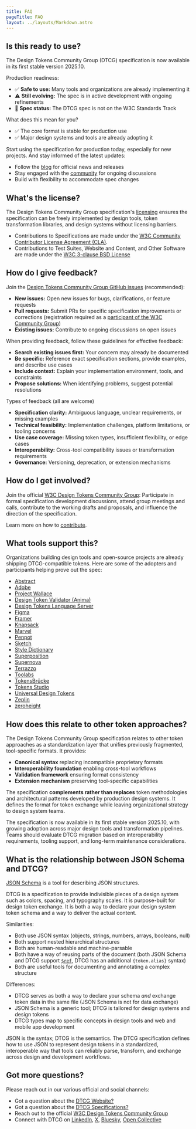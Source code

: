 ```yaml
---
title: FAQ
pageTitle: FAQ
layout: ../layouts/Markdown.astro
---
```


## Is this ready to use?

The Design Tokens Community Group (DTCG) specification is now available in its first stable version 2025.10.

Production readiness:

- ✅ **Safe to use:** Many tools and organizations are already implementing it
- ⚠️ **Still evolving:** The spec is in active development with ongoing refinements
- 📝 **Spec status:** The DTCG spec is not on the W3C Standards Track

What does this mean for you?

- ✅ The core format is stable for production use
- ✅ Major design systems and tools are already adopting it

Start using the specification for production today, especially for new projects. And stay informed of the latest updates:

- Follow the [blog](/blog/) for official news and releases
- Stay engaged with the [community](https://github.com/design-tokens/community-group/issues) for ongoing discussions
- Build with flexibility to accommodate spec changes

## What's the license?

The Design Tokens Community Group specification's [licensing](https://github.com/design-tokens/community-group/blob/main/LICENSE.md) ensures the specification can be freely implemented by design tools, token transformation libraries, and design systems without licensing barriers.

- Contributions to Specifications are made under the [W3C Community Contributor License Agreement (CLA)](https://www.w3.org/community/about/agreements/cla/).
- Contributions to Test Suites, Website and Content, and Other Software are made under the [W3C 3-clause BSD License](https://www.w3.org/Consortium/Legal/2008/03-bsd-license.html)

## How do I give feedback?

Join the [Design Tokens Community Group GitHub issues](https://github.com/design-tokens/community-group) (recommended):

- **New issues:** Open new issues for bugs, clarifications, or feature requests
- **Pull requests:** Submit PRs for specific specification improvements or corrections (registration required as a [participant of the W3C Community Group](https://www.w3.org/community/design-tokens/))
- **Existing issues:** Contribute to ongoing discussions on open issues

When providing feedback, follow these guidelines for effective feedback:

- **Search existing issues first:** Your concern may already be documented
- **Be specific:** Reference exact specification sections, provide examples, and describe use cases
- **Include context:** Explain your implementation environment, tools, and constraints
- **Propose solutions:** When identifying problems, suggest potential resolutions

Types of feedback (all are welcome)

- **Specification clarity:** Ambiguous language, unclear requirements, or missing examples
- **Technical feasibility:** Implementation challenges, platform limitations, or tooling concerns
- **Use case coverage:** Missing token types, insufficient flexibility, or edge cases
- **Interoperability:** Cross-tool compatibility issues or transformation requirements
- **Governance:** Versioning, deprecation, or extension mechanisms

## How do I get involved?

Join the official [W3C Design Tokens Community Group](https://www.w3.org/community/design-tokens/): Participate in formal specification development discussions, attend group meetings and calls, contribute to the working drafts and proposals, and influence the direction of the specification.

Learn more on how to [contribute](../contribute/).

## What tools support this?

Organizations building design tools and open-source projects are already shipping DTCG-compatible tokens. Here are some of the adopters and participants helping prove out the spec:

- [Abstract](https://abstract.com)
- [Adobe](https://adobe.com)
- [Project Wallace](https://www.github.com/projectwallace/css-design-tokens/)
- [Design Token Validator (Anima)](https://www.animaapp.github.io/design-token-validator-site/)
- [Design Tokens Language Server](https://www.github.com/bennypowers/design-tokens-language-server)
- [Figma](https://www.figma.com)
- [Framer](https://www.framer.com)
- [Knapsack](https://www.knapsack.cloud)
- [Marvel](https://www.marvelapp.com)
- [Penpot](https://www.penpot.com)
- [Sketch](https://www.sketch.com)
- [Style Dictionary](https://www.styledictionary.com)
- [Superposition](https://www.superposition.design)
- [Supernova](https://www.supernova.ion)
- [Terrazzo](https://www.terrazzo.app)
- [Toolabs](https://www.toolabs.com)
- [TokensBrücke](https://www.figma.com/community/plugin/1254538877056388290)
- [Tokens Studio](https://www.tokens.studio)
- [Universal Design Tokens](https://www.github.com/universal-design-tokens/udt)
- [Zeplin](https://www.zeplin.io)
- [zeroheight](https://www.zeroheight.com)

## How does this relate to other token approaches?

The Design Tokens Community Group specification relates to other token approaches as a standardization layer that unifies previously fragmented, tool-specific formats. It provides:

- **Canonical syntax** replacing incompatible proprietary formats
- **Interoperability foundation** enabling cross-tool workflows
- **Validation framework** ensuring format consistency
- **Extension mechanism** preserving tool-specific capabilities

The specification **complements rather than replaces** token methodologies and architectural patterns developed by production design systems. It defines the format for token exchange while leaving organizational strategy to design system teams.

The specification is now available in its first stable version 2025.10, with growing adoption across major design tools and transformation pipelines. Teams should evaluate DTCG migration based on interoperability requirements, tooling support, and long-term maintenance considerations.

## What is the relationship between JSON Schema and DTCG?

[JSON Schema](https://json-schema.org/) is a tool for describing JSON structures.

DTCG is a specification to provide indivisible pieces of a design system such as colors, spacing, and typography scales. It is purpose-built for design token exchange. It is both a way to declare your design system token schema and a way to deliver the actual content.

Similarities:

- Both use JSON syntax (objects, strings, numbers, arrays, booleans, null)
- Both support nested hierarchical structures
- Both are human-readable and machine-parsable
- Both have a way of reusing parts of the document (both JSON Schema and DTCG support [`$ref`](https://json-schema.org/understanding-json-schema/structuring#dollarref), DTCG has an additional `{token.alias}` syntax)
- Both are useful tools for documenting and annotating a complex structure

Differences:

- DTCG serves as both a way to declare your schema _and_ exchange token data in the same file (JSON Schema is not for data exchange)
- JSON Schema is a generic tool; DTCG is tailored for design systems and design tokens
- DTCG types map to specific concepts in design tools and web and mobile app development

JSON is the syntax; DTCG is the semantics. The DTCG specification defines how to use JSON to represent design tokens in a standardized, interoperable way that tools can reliably parse, transform, and exchange across design and development workflows.

## Got more questions?

Please reach out in our various official and social channels:

- Got a question about the [DTCG Website?](https://github.com/design-tokens/community-group/issues)
- Got a question about the [DTCG Specifications?](https://github.com/design-tokens/community-group/issues)
- Reach out to the official [W3C Design Tokens Community Group](https://www.w3.org/community/design-tokens/)
- Connect with DTCG on [LinkedIn](https://www.linkedin.com/company/design-tokens-community-group), [X](https://x.com/DesignTokens), [Bluesky](https://bsky.app/profile/designtokens.org), [Open Collective](https://opencollective.com/design-tokens)
